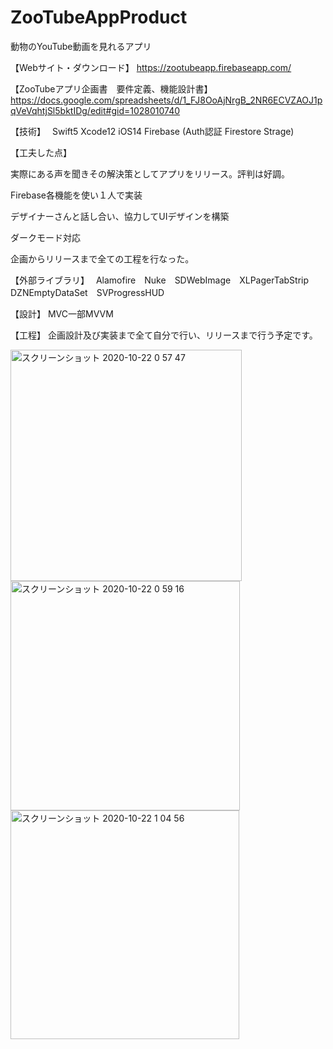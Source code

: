 # ZooTubeAppProduct
動物のYouTube動画を見れるアプリ

【Webサイト・ダウンロード】
https://zootubeapp.firebaseapp.com/

【ZooTubeアプリ企画書　要件定義、機能設計書】
https://docs.google.com/spreadsheets/d/1_FJ8OoAjNrgB_2NR6ECVZAOJ1pqVeVqhtjSl5bktIDg/edit#gid=1028010740

【技術】　
Swift5 Xcode12 iOS14 Firebase (Auth認証 Firestore Strage)

【工夫した点】

実際にある声を聞きその解決策としてアプリをリリース。評判は好調。

Firebase各機能を使い１人で実装

デザイナーさんと話し合い、協力してUIデザインを構築

ダークモード対応

企画からリリースまで全ての工程を行なった。


【外部ライブラリ】　
Alamofire　Nuke　SDWebImage　XLPagerTabStrip　DZNEmptyDataSet　SVProgressHUD

【設計】
MVC一部MVVM

【工程】
企画設計及び実装まで全て自分で行い、リリースまで行う予定です。


<img width="370" alt="スクリーンショット 2020-10-22 0 57 47" src="https://user-images.githubusercontent.com/51296886/96746954-aecb9600-1402-11eb-9f17-de21dbbfc56c.png"><img width="367" alt="スクリーンショット 2020-10-22 0 59 16" src="https://user-images.githubusercontent.com/51296886/96746960-b12df000-1402-11eb-9e7a-43d97211c99b.png"><img width="366" alt="スクリーンショット 2020-10-22 1 04 56" src="https://user-images.githubusercontent.com/51296886/96746967-b55a0d80-1402-11eb-9947-3a5541effab4.png">

